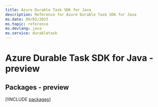 ```yaml
---
title: Azure Durable Task SDK for Java
description: Reference for Azure Durable Task SDK for Java
ms.date: 09/03/2025
ms.topic: reference
ms.devlang: java
ms.service: durabletask
---
```

# Azure Durable Task SDK for Java - preview
## Packages - preview
[!INCLUDE [packages](durable-task-index.md)]